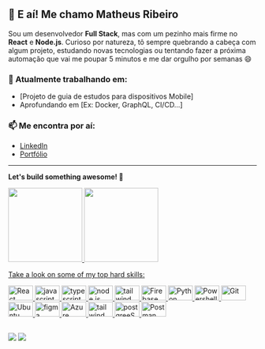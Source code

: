 ## 👋 E aí! Me chamo Matheus Ribeiro

Sou um desenvolvedor **Full Stack**, mas com um pezinho mais firme no **React** e **Node.js**. Curioso por natureza, tô sempre quebrando a cabeça com algum projeto, estudando novas tecnologias ou tentando fazer a próxima automação que vai me poupar 5 minutos e me dar orgulho por semanas 😄

### 🚀 Atualmente trabalhando em:
- [Projeto de guia de estudos para dispositivos Mobile]
- Aprofundando em [Ex: Docker, GraphQL, CI/CD...]

### 📫 Me encontra por aí:
- [LinkedIn](https://www.linkedin.com/in/matheus-ribeiro-301450220/)
- [Portfólio](https://matheus-ribeir0.github.io/Portfolio/) <!-- se não tiver, pode apagar essa linha -->

---

**Let's build something awesome! 🚀**
 
<div >
  <a href="https://github.com/Matheus-Ribeir0">
   <img height="150em" src="https://github-readme-stats.vercel.app/api?username=Matheus-Ribeir0&show_icons=true&theme=radical&include_all_commits=true&count_private=true"/>
  <img height="150em" src="https://github-readme-stats.vercel.app/api/top-langs/?username=Matheus-Ribeir0&layout=compact&langs_count=7&theme=radical"/>
</div>

<p>Take a look on some of my top hard skills:</p>
 <p align="left">
  <img alt="React" height="30" width="50" src="https://cdn.jsdelivr.net/gh/devicons/devicon/icons/react/react-original.svg"> 
  <img alt="javascript" height="30" width="50" src="https://cdn.jsdelivr.net/gh/devicons/devicon/icons/javascript/javascript-original.svg"> 
  <img alt="typescript" height="30" width="50" src="https://cdn.jsdelivr.net/gh/devicons/devicon@latest/icons/typescript/typescript-original.svg" /> 
  <img alt="node.js" height="30" width="50" src="https://cdn.jsdelivr.net/gh/devicons/devicon@latest/icons/nodejs/nodejs-original-wordmark.svg" />      
  <img alt="tailwind"  height="30" width="50"  src="https://cdn.jsdelivr.net/gh/devicons/devicon@latest/icons/tailwindcss/tailwindcss-original.svg" />
  <img alt="Firebase" height="30" width="50" src="https://cdn.jsdelivr.net/gh/devicons/devicon/icons/firebase/firebase-plain.svg">
  <img alt="Python" height="30" width="50" src="https://cdn.jsdelivr.net/gh/devicons/devicon@latest/icons/python/python-original.svg" />
  <img alt="Powershell" height="30" width="50" src="https://cdn.jsdelivr.net/gh/devicons/devicon@latest/icons/powershell/powershell-original.svg" />        
  <img alt="Git"  height="30" width="50" src="https://cdn.jsdelivr.net/gh/devicons/devicon/icons/git/git-original.svg">
  <img alt="Ubuntu"  height="30" width="50" src="https://cdn.jsdelivr.net/gh/devicons/devicon/icons/ubuntu/ubuntu-plain.svg">
  <img alt="figma"  height="30" width="50" src="https://cdn.jsdelivr.net/gh/devicons/devicon@latest/icons/figma/figma-original.svg" />
  <img alt="Azure"  height="30" width="50"  src="https://cdn.jsdelivr.net/gh/devicons/devicon@latest/icons/azure/azure-original.svg" />     
  <img alt="tailwind"  height="30" width="50"  src="https://cdn.jsdelivr.net/gh/devicons/devicon@latest/icons/tailwindcss/tailwindcss-original.svg" />
  <img alt="postgreeSQL"  height="30" width="50" src="https://cdn.jsdelivr.net/gh/devicons/devicon@latest/icons/postgresql/postgresql-original.svg" />
  <img alt="Postman"  height="30" width="50" src="https://cdn.jsdelivr.net/gh/devicons/devicon@latest/icons/postman/postman-original.svg" />   
</p>

 
 
 ##
 
 <div>
  <a href="https://www.linkedin.com/in/matheus-vinícius-teixeira-ribeiro-301450220/" target="_blank"><img src="https://img.shields.io/badge/-LinkedIn-%230077B5?style=for-the-badge&logo=linkedin&logoColor=white" target="_blank"></a> 
  <a href="mailto:matheus.tex02@gmail.com" target="_blank"><img src="https://img.shields.io/badge/Gmail-D14836?style=for-the-badge&logo=gmail&logoColor=white" target="_blank"></a> 
 </div>
